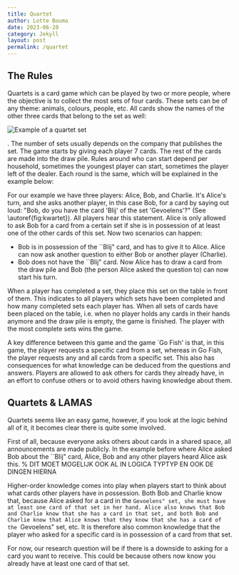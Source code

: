 ```yaml
---
title: Quartet 
author: Lotte Bouma
date: 2023-06-20
category: Jekyll
layout: post
permalink: /quartet
---
```

## The Rules
Quartets is a card game which can be played by two or more people, where the objective is to collect the most sets of four cards. These sets can be of any theme: animals, colours, people, etc. All cards show the names of the other three cards that belong to the set as well:


![Example of a quartet set](https://www.semmie.net//Files/7/113000/113715/ProductPhotos/1920x1080/360305641.jpg)

. The number of sets usually depends on the company that publishes the set. The game starts by giving each player 7 cards. The rest of the cards are made into the draw pile. Rules around who can start depend per household, sometimes the youngest player can start, sometimes the player left of the dealer. Each round is the same, which will be explained in the example below:

For our example we have three players: Alice, Bob, and Charlie.
It's Alice's turn, and she asks another player, in this case Bob, for a card by saying out loud: "Bob, do you have the card 'Blij' of the set 'Gevoelens'?" (See \autoref{fig:kwartet}). All players hear this statement. Alice is only allowed to ask Bob for a card from a certain set if she is in possession of at least one of the other cards of this set. Now two scenarios can happen:
* Bob is in possession of the ``Blij" card, and has to give it to Alice. Alice can now ask another question to either Bob or another player (Charlie).
* Bob does not have the ``Blij" card. Now Alice has to draw a card from the draw pile and Bob (the person Alice asked the question to) can now start his turn.

When a player has completed a set, they place this set on the table in front of them. This indicates to all players which sets have been completed and how many completed sets each player has. When all sets of cards have been placed on the table, i.e. when no player holds any cards in their hands anymore and the draw pile is empty, the game is finished. The player with the most complete sets wins the game.

A key difference between this game and the game `Go Fish' is that, in this game, the player requests a specific card from a set, whereas in Go Fish, the player requests any and all cards from a specific set. This also has consequences for what knowledge can be deduced from the questions and answers. Players are allowed to ask others for cards they already have, in an effort to confuse others or to avoid others having knowledge about them.

## Quartets & LAMAS
Quartets seems like an easy game, however, if you look at the logic behind all of it, it becomes clear there is quite some involved. 

First of all, because everyone asks others about cards in a shared space, all announcements are made publicly. In the example before where Alice asked Bob about the ``Blij" card, Alice, Bob and any other players heard Alice ask this. % DIT MOET MOGELIJK OOK AL IN LOGICA TYPTYP EN OOK DE DINGEN HIERNA


Higher-order knowledge comes into play when players start to think about what cards other players have in possession. Both Bob and Charlie know that, because Alice asked for a card in the ``Gevoelens" set, she must have at least one card of that set in her hand. Alice also knows that Bob and Charlie know that she has a card in that set, and both Bob and Charlie know that Alice knows that they know that she has a card of the ``Gevoelens" set, etc.
It is therefore also common knowledge that the player who asked for a specific card is in possession of a card from that set. 

For now, our research question will be if there is a downside to asking for a card you want to receive. This could be because others now know you already have at least one card of that set. 